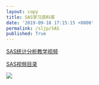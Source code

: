 ```yaml
---
layout: copy
title: SAS学习资料库
date: '2019-09-18 17:15:15 +0800'
permalink: /sljp/SAS
published: True
---
```


[SAS统计分析教学视频](https://pan.baidu.com/s/1Nb4PzqoGw4IjLqGtofPc-A "百度网盘提取码：tk0o")



[SAS视频目录](http://lvxiong7zg.ufile.ucloud.com.cn/SAS视频目录.png?UCloudPublicKey=zH1tXB1v72BYQh4Sf6Ie7SyRwfNpA2MqTDXq7e6X&Signature=jS1Jg46gSL4MCNtOdVX5bH1bbDM%3D&Expires=1568792101)


![](http://lvxiong7zg.ufile.ucloud.com.cn/SAS统计分析实用宝典.jpg?UCloudPublicKey=zH1tXB1v72BYQh4Sf6Ie7SyRwfNpA2MqTDXq7e6X&Signature=1JGc7nnlP33My%2FMsqMyL27JVDT8%3D&Expires=1568791766)


